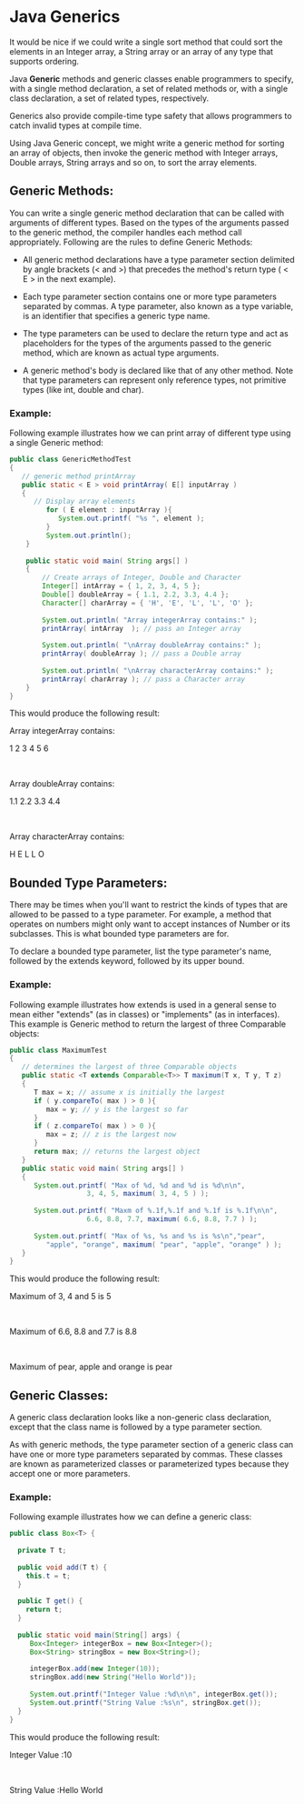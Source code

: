 **Java Generics**
=================

It would be nice if we could write a single sort method that could sort the
elements in an Integer array, a String array or an array of any type that
supports ordering.

Java **Generic** methods and generic classes enable programmers to specify, with
a single method declaration, a set of related methods or, with a single class
declaration, a set of related types, respectively.

Generics also provide compile-time type safety that allows programmers to catch
invalid types at compile time.

Using Java Generic concept, we might write a generic method for sorting an array
of objects, then invoke the generic method with Integer arrays, Double arrays,
String arrays and so on, to sort the array elements.

**Generic Methods:**
--------------------

You can write a single generic method declaration that can be called with
arguments of different types. Based on the types of the arguments passed to the
generic method, the compiler handles each method call appropriately. Following
are the rules to define Generic Methods:

-   All generic method declarations have a type parameter section delimited by
    angle brackets (\< and \>) that precedes the method's return type ( \< E \>
    in the next example).

-   Each type parameter section contains one or more type parameters separated
    by commas. A type parameter, also known as a type variable, is an identifier
    that specifies a generic type name.

-   The type parameters can be used to declare the return type and act as
    placeholders for the types of the arguments passed to the generic method,
    which are known as actual type arguments.

-   A generic method's body is declared like that of any other method. Note that
    type parameters can represent only reference types, not primitive types
    (like int, double and char).

### **Example:**

Following example illustrates how we can print array of different type using a
single Generic method:

```java
public class GenericMethodTest
{
   // generic method printArray                        
   public static < E > void printArray( E[] inputArray )
   {
      // Display array elements             
         for ( E element : inputArray ){       
            System.out.printf( "%s ", element );
         }
         System.out.println();
    }
 
    public static void main( String args[] )
    {
        // Create arrays of Integer, Double and Character
        Integer[] intArray = { 1, 2, 3, 4, 5 };
        Double[] doubleArray = { 1.1, 2.2, 3.3, 4.4 };
        Character[] charArray = { 'H', 'E', 'L', 'L', 'O' };
 
        System.out.println( "Array integerArray contains:" );
        printArray( intArray  ); // pass an Integer array
 
        System.out.println( "\nArray doubleArray contains:" );
        printArray( doubleArray ); // pass a Double array
 
        System.out.println( "\nArray characterArray contains:" );
        printArray( charArray ); // pass a Character array
    }
}
```

This would produce the following result:

Array integerArray contains:

1 2 3 4 5 6

 

Array doubleArray contains:

1.1 2.2 3.3 4.4

 

Array characterArray contains:

H E L L O

**Bounded Type Parameters:**
----------------------------

There may be times when you'll want to restrict the kinds of types that are
allowed to be passed to a type parameter. For example, a method that operates on
numbers might only want to accept instances of Number or its subclasses. This is
what bounded type parameters are for.

To declare a bounded type parameter, list the type parameter's name, followed by
the extends keyword, followed by its upper bound.

### **Example:**

Following example illustrates how extends is used in a general sense to mean
either "extends" (as in classes) or "implements" (as in interfaces). This
example is Generic method to return the largest of three Comparable objects:

```java
public class MaximumTest
{
   // determines the largest of three Comparable objects
   public static <T extends Comparable<T>> T maximum(T x, T y, T z)
   {                     
      T max = x; // assume x is initially the largest      
      if ( y.compareTo( max ) > 0 ){
         max = y; // y is the largest so far
      }
      if ( z.compareTo( max ) > 0 ){
         max = z; // z is the largest now                
      }
      return max; // returns the largest object  
   }
   public static void main( String args[] )
   {
      System.out.printf( "Max of %d, %d and %d is %d\n\n",
                   3, 4, 5, maximum( 3, 4, 5 ) );
 
      System.out.printf( "Maxm of %.1f,%.1f and %.1f is %.1f\n\n",
                   6.6, 8.8, 7.7, maximum( 6.6, 8.8, 7.7 ) );
 
      System.out.printf( "Max of %s, %s and %s is %s\n","pear",
         "apple", "orange", maximum( "pear", "apple", "orange" ) );
   }
}
```

This would produce the following result:

Maximum of 3, 4 and 5 is 5

 

Maximum of 6.6, 8.8 and 7.7 is 8.8

 

Maximum of pear, apple and orange is pear

**Generic Classes:**
--------------------

A generic class declaration looks like a non-generic class declaration, except
that the class name is followed by a type parameter section.

As with generic methods, the type parameter section of a generic class can have
one or more type parameters separated by commas. These classes are known as
parameterized classes or parameterized types because they accept one or more
parameters.

### **Example:**

Following example illustrates how we can define a generic class:

```java
public class Box<T> {
 
  private T t;
 
  public void add(T t) {
    this.t = t;
  }
 
  public T get() {
    return t;
  }
 
  public static void main(String[] args) {
     Box<Integer> integerBox = new Box<Integer>();
     Box<String> stringBox = new Box<String>();
   
     integerBox.add(new Integer(10));
     stringBox.add(new String("Hello World"));
 
     System.out.printf("Integer Value :%d\n\n", integerBox.get());
     System.out.printf("String Value :%s\n", stringBox.get());
  }
}
```

This would produce the following result:

Integer Value :10

 

String Value :Hello World

 
